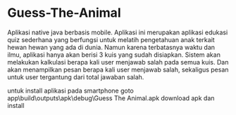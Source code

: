 # Guess-The-Animal

Aplikasi native java berbasis mobile. Aplikasi ini merupakan aplikasi edukasi quiz sederhana yang berfungsi untuk melatih pengetahuan anak terkait hewan hewan yang ada di dunia. Namun karena terbatasnya waktu dan ilmu, aplikasi hanya akan berisi 3 kuis yang sudah disiapkan.
Sistem akan melakukan kalkulasi berapa kali user menjawab salah pada semua kuis. Dan akan menampilkan pesan berapa kali user menjawab salah, sekaligus pesan untuk user tergantung dari total jawaban salah.

untuk install aplikasi pada smartphone
goto app\build\outputs\apk\debug\Guess The Animal.apk download apk dan install
